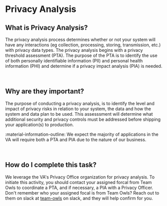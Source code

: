 # Privacy Analysis

## What is Privacy Analysis?
The privacy analysis process determines whether or not your system will have any interactions (eg collection, processing, storing, transmission, etc.) with privacy data types. The privacy analysis begins with a privacy threshold assessment (PTA). The purpose of the PTA is to identify the use of both personally identifiable information (PII) and personal health information (PHI) and determine if a privacy impact analysis (PIA) is needed.

<br/>

## Why are they important?
The purpose of conducting a privacy analysis, is to identify the level and impact of privacy risks in relation to your system, the data and how the system and data plan to be used. This assesssment will determine what additional security and privacy controls must be addressed before shipping your application(s) to production.

:material-information-outline: We expect the majority of applications in the VA will require both a PTA and PIA due to the nature of our business. 

<br/>

## How do I complete this task?
We leverage the VA's Privacy Office organization for privacy analysis. To initiate this activity, you should contact your assigned forcal from Team Owls to coordinate a PTA, and if necessary, a PIA with a Privacy Officer. Don't remember who your assigned focal is from Team Owls? Reach out to them on slack at [team-owls](https://lighthouseva.slack.com/archives/C040UBT08TE) on slack, and they will help confirm for you.

<br/>

[^1]:[NIST Special Publication 800-122](https://nvlpubs.nist.gov/nistpubs/Legacy/SP/nistspecialpublication800-122.pdf)

 
